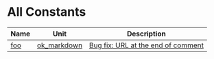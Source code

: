 # All Constants


| Name | Unit | Description |
|---|---|---|
| [foo](ok_markdown.md#foo) | [ok_markdown](ok_markdown.md) | [Bug fix: URL at the end of comment](http://example) |
